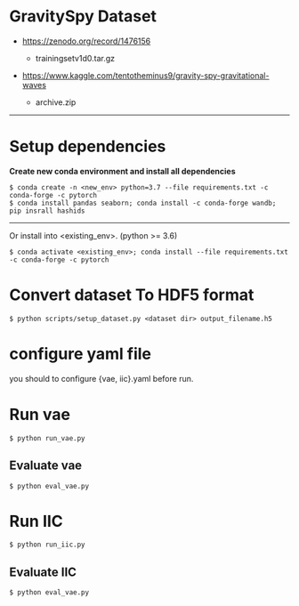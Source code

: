 # GravitySpy Dataset
   - https://zenodo.org/record/1476156
     - trainingsetv1d0.tar.gz

   - https://www.kaggle.com/tentotheminus9/gravity-spy-gravitational-waves
     - archive.zip

---

# Setup dependencies

**Create new conda environment and install all dependencies**

```
$ conda create -n <new_env> python=3.7 --file requirements.txt -c conda-forge -c pytorch
$ conda install pandas seaborn; conda install -c conda-forge wandb; pip insrall hashids
```

---
Or install into <existing_env>. (python >= 3.6)

```
$ conda activate <existing_env>; conda install --file requirements.txt -c conda-forge -c pytorch
```

# Convert dataset To HDF5 format

```
$ python scripts/setup_dataset.py <dataset dir> output_filename.h5
```

# configure yaml file
you should to configure {vae, iic}.yaml before run. 

# Run vae
```
$ python run_vae.py
```

## Evaluate vae
```
$ python eval_vae.py
```

# Run IIC
```
$ python run_iic.py
```

## Evaluate IIC
```
$ python eval_vae.py
```
